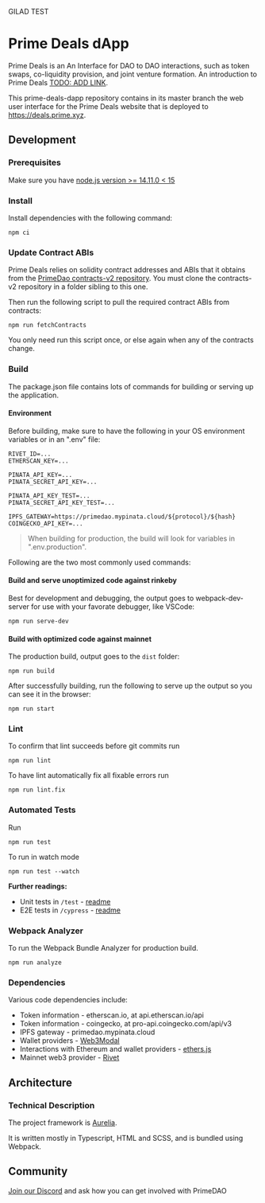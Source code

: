 GILAD TEST


# Prime Deals dApp
Prime Deals is an An Interface for DAO to DAO interactions, such as token swaps, co-liquidity provision, and joint venture formation. An introduction to Prime Deals [TODO: ADD LINK](link-to-introduction).

This prime-deals-dapp repository contains in its master branch the web user interface for the Prime Deals website that is deployed to https://deals.prime.xyz.

## Development

### Prerequisites
Make sure you have [node.js version >= 14.11.0 < 15](https://nodejs.org/en/)

### Install
Install dependencies with the following command:
```
npm ci
```
### Update Contract ABIs
Prime Deals relies on solidity contract addresses and ABIs that it obtains from the [PrimeDao contracts-v2 repository](https://github.com/PrimeDAO/contracts-v2). You must clone the contracts-v2 repository in a folder sibling to this one.

Then run the following script to pull the required contract ABIs from contracts:
```
npm run fetchContracts
```
You only need run this script once, or else again when any of the contracts change.

### Build
The package.json file contains lots of commands for building or serving up the application.

#### Environment
Before building, make sure to have the following in your OS environment variables or in an ".env" file:
```
RIVET_ID=...
ETHERSCAN_KEY=...

PINATA_API_KEY=...
PINATA_SECRET_API_KEY=...

PINATA_API_KEY_TEST=...
PINATA_SECRET_API_KEY_TEST=...

IPFS_GATEWAY=https://primedao.mypinata.cloud/${protocol}/${hash}
COINGECKO_API_KEY=...
```

>When building for production, the build will look for variables in ".env.production".

Following are the two most commonly used commands:

#### Build and serve unoptimized code against rinkeby
Best for development and debugging, the output goes to webpack-dev-server for use with your favorate debugger, like VSCode:
```
npm run serve-dev
```
#### Build with optimized code against mainnet
The production build, output goes to the `dist` folder:
```
npm run build
```
After successfully building, run the following to serve up the output so you can see it in the browser:
```
npm run start
```
### Lint
To confirm that lint succeeds before git commits run
```
npm run lint
```
To have lint automatically fix all  fixable errors run
```
npm run lint.fix
```
### Automated Tests
Run
```
npm run test
```
To run in watch mode
```
npm run test --watch
```

**Further readings:**
- Unit tests in `/test` - [readme](./test/README.md)
- E2E tests in `/cypress` - [readme](./cypress/README.md)

### Webpack Analyzer
To run the Webpack Bundle Analyzer for production build.
```
npm run analyze
```
### Dependencies
Various code dependencies include:
* Token information - etherscan.io, at api.etherscan.io/api
* Token information - coingecko, at pro-api.coingecko.com/api/v3
* IPFS gateway - primedao.mypinata.cloud
* Wallet providers - [Web3Modal](https://github.com/Web3Modal/web3modal)
* Interactions with Ethereum and wallet providers - [ethers.js](https://docs.ethers.io/v5/)
* Mainnet web3 provider - [Rivet](https://rivet.cloud/)

## Architecture
### Technical Description
The project framework is [Aurelia](https://aurelia.io).

It is written mostly in Typescript, HTML and SCSS, and is bundled using Webpack.

## Community
[Join our Discord](https://discord.gg/primedao) and ask how you can get involved with PrimeDAO
